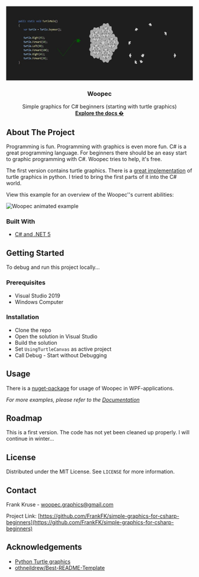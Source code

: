 <!--
*** Template for this readme copied from https://github.com/othneildrew/Best-README-Template
-->



<!-- PROJECT SHIELDS -->
<!--
*** I'm using markdown "reference style" links for readability.
*** Reference links are enclosed in brackets [ ] instead of parentheses ( ).
*** See the bottom of this document for the declaration of the reference variables
*** for contributors-url, forks-url, etc. This is an optional, concise syntax you may use.
*** https://www.markdownguide.org/basic-syntax/#reference-style-links
[![Contributors][contributors-shield]][contributors-url]
[![Forks][forks-shield]][forks-url]
[![Stargazers][stars-shield]][stars-url]
[![Issues][issues-shield]][issues-url]
[![MIT License][license-shield]][license-url]
[![LinkedIn][linkedin-shield]][linkedin-url]
-->



<!-- PROJECT LOGO -->
<br />
<p align="center">
  <a href="https://woopec.wordpress.com/">
    <img src="ExternalDocumentation/Examples.jpg" alt="Logo" width="auto" height="200">
  </a>

  <h3 align="center">Woopec</h3>

  <p align="center">
    Simple graphics for C# beginners (starting with turtle graphics)
    <br />
    <a href="https://woopec.wordpress.com/documentation-turtle-class/"><strong>Explore the docs �</strong></a>
  </p>
</p>



<!-- TABLE OF CONTENTS 
<details open="open">
  <summary>Table of Contents</summary>
  <ol>
    <li>
      <a href="#about-the-project">About The Project</a>
      <ul>
        <li><a href="#built-with">Built With</a></li>
      </ul>
    </li>
    <li>
      <a href="#getting-started">Getting Started</a>
      <ul>
        <li><a href="#prerequisites">Prerequisites</a></li>
        <li><a href="#installation">Installation</a></li>
      </ul>
    </li>
    <li><a href="#usage">Usage</a></li>
    <li><a href="#roadmap">Roadmap</a></li>
    <li><a href="#license">License</a></li>
    <li><a href="#contact">Contact</a></li>
    <li><a href="#acknowledgements">Acknowledgements</a></li>
  </ol>
</details>
-->


<!-- ABOUT THE PROJECT -->
## About The Project

Programming is fun. Programming with graphics is even more fun. C# is a great programming language. For beginners there should be an easy start to graphic programming with C#. Woopec tries to help, it's free.

The first version contains turtle graphics. There is a [great implementation](https://docs.python.org/3/library/turtle.html#module-turtle) of turtle graphics in python.
I tried to bring the first parts of it into the C# world.

View this example for an overview of the Woopec''s current abilities:

![Woopec animated example](ExternalDocumentation/AnimatedExample1.gif)


### Built With

* [C# and .NET 5](https://docs.microsoft.com/en-us/dotnet/core/dotnet-five)


<!-- GETTING STARTED -->
## Getting Started

To debug and run this project locally...

### Prerequisites

* Visual Studio 2019
* Windows Computer

### Installation

* Clone the repo
* Open the solution in Visual Studio
* Build the solution
* Set `UsingTurtleCanvas` as active project
* Call Debug - Start without Debugging


<!-- USAGE EXAMPLES -->
## Usage

There is a [nuget-package](https://www.nuget.org/packages/Woopec.Wpf) for usage of Woopec in 
WPF-applications. 

_For more examples, please refer to the [Documentation](https://woopec.wordpress.com/)_



<!-- ROADMAP -->
## Roadmap

This is a first version. The code has not yet been cleaned up properly. I will continue in winter...



<!-- CONTRIBUTING 
## Contributing

Contributions are what make the open source community such an amazing place to be learn, inspire, and create. Any contributions you make are **greatly appreciated**.

1. Fork the Project
2. Create your Feature Branch (`git checkout -b feature/AmazingFeature`)
3. Commit your Changes (`git commit -m 'Add some AmazingFeature'`)
4. Push to the Branch (`git push origin feature/AmazingFeature`)
5. Open a Pull Request
-->


<!-- LICENSE -->
## License

Distributed under the MIT License. See `LICENSE` for more information.



<!-- CONTACT -->
## Contact

Frank Kruse - woopec.graphics@gmail.com

Project Link: [https://github.com/FrankFK/simple-graphics-for-csharp-beginners](https://github.com/FrankFK/simple-graphics-for-csharp-beginners)



<!-- ACKNOWLEDGEMENTS -->
## Acknowledgements
* [Python Turtle graphics](https://docs.python.org/3/library/turtle.html#module-turtle)
* [othneildrew/Best-README-Template](https://github.com/othneildrew/Best-README-Template)





<!-- MARKDOWN LINKS & IMAGES -->
<!-- https://www.markdownguide.org/basic-syntax/#reference-style-links -->
<!--
[contributors-shield]: https://img.shields.io/github/contributors/othneildrew/Best-README-Template.svg?style=for-the-badge
[contributors-url]: https://github.com/othneildrew/Best-README-Template/graphs/contributors
[forks-shield]: https://img.shields.io/github/forks/othneildrew/Best-README-Template.svg?style=for-the-badge
[forks-url]: https://github.com/othneildrew/Best-README-Template/network/members
[stars-shield]: https://img.shields.io/github/stars/othneildrew/Best-README-Template.svg?style=for-the-badge
[stars-url]: https://github.com/othneildrew/Best-README-Template/stargazers
[issues-shield]: https://img.shields.io/github/issues/othneildrew/Best-README-Template.svg?style=for-the-badge
[issues-url]: https://github.com/othneildrew/Best-README-Template/issues
[license-shield]: https://img.shields.io/github/license/othneildrew/Best-README-Template.svg?style=for-the-badge
[license-url]: https://github.com/othneildrew/Best-README-Template/blob/master/LICENSE.txt
[linkedin-shield]: https://img.shields.io/badge/-LinkedIn-black.svg?style=for-the-badge&logo=linkedin&colorB=555
[linkedin-url]: https://linkedin.com/in/othneildrew
[product-screenshot]: images/screenshot.png
-->